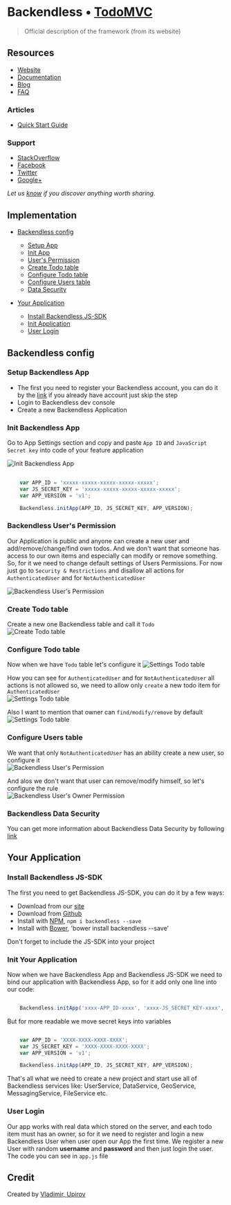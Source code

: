 # Backendless • [TodoMVC](http://todomvc.com/examples/backendless)

> Official description of the framework (from its website)


## Resources

- [Website](https://backendless.com/)
- [Documentation](https://backendless.com/documentation/users/js/users_overview.htm)
- [Blog](https://backendless.com/blog/)
- [FAQ](http://support.backendless.com/knowledge-base/faqs)

### Articles

- [Quick Start Guide](https://backendless.com/mobile-developers/quick-start-guide-for-javascript/)

### Support

- [StackOverflow](http://stackoverflow.com/questions/tagged/backendless)
- [Facebook](https://www.facebook.com/backendless)
- [Twitter](https://twitter.com/Backendless)
- [Google+](https://plus.google.com/+Backendless-mBaaS/posts)
  	
*Let us [know](https://github.com/tastejs/todomvc/issues) if you discover anything worth sharing.*

## Implementation

  - [Backendless config](#backendless-config )  
      - [Setup App](#setup-backendless-app)
      - [Init App](#init-backendless-app)
      - [User's Permission](#backendless-users-permission)
      - [Create Todo table](#create-todo-table)
      - [Configure Todo table](#configure-todo-table)
      - [Configure Users table](#configure-users-table)
      - [Data Security](#backendless-data-security)
      
  - [Your Application](#your-application)
      - [Install Backendless JS-SDK](#install-backendless-js-sdk)
      - [Init Application](#init-your-application)
      - [User Login](#user-login)
       

## Backendless config 

### Setup Backendless App
  
  - The first you need to register your Backendless account, you can do it by the [link](http://develop.backendless.com/#registration) if you already have account just skip the step
  - Login to Backendless dev console 
  - Create a new Backendless Application
  
  
### Init Backendless App
Go to App Settings section and copy and paste `App ID` and `JavaScript Secret key` into code of your feature application  

![Init Backendless App](media/backendless-app-settings.jpg)
   
   
```js
    
    var APP_ID = 'xxxxx-xxxxx-xxxxx-xxxxx-xxxxx';
    var JS_SECRET_KEY = 'xxxxx-xxxxx-xxxxx-xxxxx-xxxxx';
    var APP_VERSION = 'v1'; 

    Backendless.initApp(APP_ID, JS_SECRET_KEY, APP_VERSION);
```
   
### Backendless User's Permission
Our Application is public and anyone can create a new user and add/remove/change/find own todos.
And we don't want that someone has access to our own items and especially can modify or remove something.
So, for it we need to change default settings of Users Permissions.
For now just go to `Security & Restrictions` and disallow all actions for `AuthenticatedUser` and for `NotAuthenticatedUser`  

![Backendless User's Permission](media/backendless-permissions.jpg)
   
### Create Todo table

Create a new one Backendless table and call it `Todo`                             
![Create Todo table](media/backendless-create-table.jpg)


### Configure Todo table

Now when we have `Todo` table let's configure it
![Settings Todo table](media/backendless-table-schema-button.jpg)

How you can see for `AuthenticatedUser` and for `NotAuthenticatedUser` all actions is not allowed
so, we need to allow only `create` a new todo item for `AuthenticatedUser`  
![Settings Todo table](media/backendless-configure-todo-table.jpg)

Also I want to mention that owner can `find/modify/remove` by default
![Settings Todo table](media/backendless-todo-owner-policy.jpg)
 
  
### Configure Users table
 
We want that only `NotAuthenticatedUser` has an ability create a new user, so configure it  
![Backendless User's Permission](media/backendless-configure-users-table.jpg)
 
And alos we don't want that user can remove/modify himself, so let's configure the rule      
![Backendless User's Owner Permission](media/backendless-configure-users-owner.jpg)     
 
### Backendless Data Security
You can get more information about Backendless Data Security by following [link](https://backendless.com/documentation/data/js/data_security.htm)  
   
   
## Your Application
   
### Install Backendless JS-SDK
The first you need to get Backendless JS-SDK, you can do it by a few ways:

  - Download from our [site](https://backendless.com/downloads/) 
  - Download from [Github](https://github.com/Backendless/JS-SDK)
  - Install with [NPM](https://www.npmjs.com/), `npm i backendless --save`
  - Install with [Bower](http://bower.io/), 'bower install backendless --save'

Don't forget to include the JS-SDK into your project      
        
### Init Your Application
Now when we have Backendless App and Backendless JS-SDK we need to bind our application with Backendless App, so for it add only one line into our code:

```js 

    Backendless.initApp('xxxx-APP_ID-xxxx', 'xxxx-JS_SECRET_KEY-xxxx', 'v1');

```

But for more readable we move secret keys into variables
 
```js

    var APP_ID = 'XXXX-XXXX-XXXX-XXXX';
    var JS_SECRET_KEY = 'XXXX-XXXX-XXXX-XXXX';
    var APP_VERSION = 'v1';

    Backendless.initApp(APP_ID, JS_SECRET_KEY, APP_VERSION);

````

That's all what we need to create a new project and start use all of Backendless services like: UserService, DataService, GeoService, MessagingService, FileService etc.

### User Login
Our app works with real data which stored on the server, and each todo item must has an owner, 
so for it we need to register and login a new Backendless User when user open our App the first time.
We register a new User with random __username__ and __password__ and then just login the user.
The code you can see in `app.js` file    

## Credit

Created by [Vladimir, Upirov](https://github.com/Valodya)